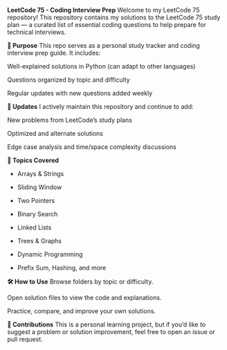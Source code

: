 **LeetCode 75 - Coding Interview Prep**
Welcome to my LeetCode 75 repository!
This repository contains my solutions to the LeetCode 75 study plan — a curated list of essential coding questions to help prepare for technical interviews.

**📌 Purpose**
This repo serves as a personal study tracker and coding interview prep guide. It includes:

Well-explained solutions in Python (can adapt to other languages)

Questions organized by topic and difficulty

Regular updates with new questions added weekly

**🔄 Updates**
I actively maintain this repository and continue to add:

New problems from LeetCode’s study plans

Optimized and alternate solutions

Edge case analysis and time/space complexity discussions

**🧠 Topics Covered**
- Arrays & Strings

- Sliding Window

- Two Pointers

- Binary Search

- Linked Lists

- Trees & Graphs

- Dynamic Programming

- Prefix Sum, Hashing, and more

**🛠 How to Use**
Browse folders by topic or difficulty.

Open solution files to view the code and explanations.

Practice, compare, and improve your own solutions.

**🤝 Contributions**
This is a personal learning project, but if you’d like to suggest a problem or solution improvement, feel free to open an issue or pull request.
